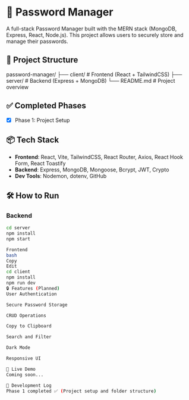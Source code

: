 # 🔐 Password Manager

A full-stack Password Manager built with the MERN stack (MongoDB, Express, React, Node.js). This project allows users to securely store and manage their passwords.

## 🚧 Project Structure

password-manager/
├── client/ # Frontend (React + TailwindCSS)
├── server/ # Backend (Express + MongoDB)
└── README.md # Project overview


## ✅ Completed Phases

- [x] Phase 1: Project Setup

## 📦 Tech Stack

- **Frontend**: React, Vite, TailwindCSS, React Router, Axios, React Hook Form, React Toastify
- **Backend**: Express, MongoDB, Mongoose, Bcrypt, JWT, Crypto
- **Dev Tools**: Nodemon, dotenv, GitHub

## 🛠️ How to Run

### Backend

```bash
cd server
npm install
npm start

Frontend
bash
Copy
Edit
cd client
npm install
npm run dev
🔒 Features (Planned)
User Authentication

Secure Password Storage

CRUD Operations

Copy to Clipboard

Search and Filter

Dark Mode

Responsive UI

🚀 Live Demo
Coming soon...

📅 Development Log
Phase 1 completed ✅ (Project setup and folder structure)

